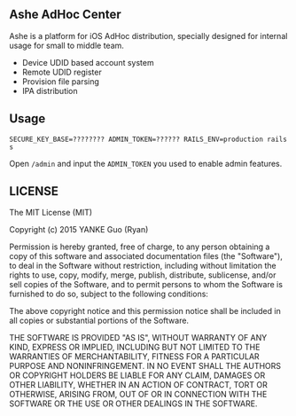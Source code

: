 Ashe AdHoc Center
---

Ashe is a platform for iOS AdHoc distribution, specially designed for internal usage for small to middle team.

*  Device UDID based account system
*  Remote UDID register
*  Provision file parsing
*  IPA distribution

## Usage

`SECURE_KEY_BASE=???????? ADMIN_TOKEN=?????? RAILS_ENV=production rails s`

Open `/admin` and input the `ADMIN_TOKEN` you used to enable admin features.

## LICENSE

The MIT License (MIT)

Copyright (c) 2015 YANKE Guo (Ryan)

Permission is hereby granted, free of charge, to any person obtaining a copy
of this software and associated documentation files (the "Software"), to deal
in the Software without restriction, including without limitation the rights
to use, copy, modify, merge, publish, distribute, sublicense, and/or sell
copies of the Software, and to permit persons to whom the Software is
furnished to do so, subject to the following conditions:

The above copyright notice and this permission notice shall be included in all
copies or substantial portions of the Software.

THE SOFTWARE IS PROVIDED "AS IS", WITHOUT WARRANTY OF ANY KIND, EXPRESS OR
IMPLIED, INCLUDING BUT NOT LIMITED TO THE WARRANTIES OF MERCHANTABILITY,
FITNESS FOR A PARTICULAR PURPOSE AND NONINFRINGEMENT. IN NO EVENT SHALL THE
AUTHORS OR COPYRIGHT HOLDERS BE LIABLE FOR ANY CLAIM, DAMAGES OR OTHER
LIABILITY, WHETHER IN AN ACTION OF CONTRACT, TORT OR OTHERWISE, ARISING FROM,
OUT OF OR IN CONNECTION WITH THE SOFTWARE OR THE USE OR OTHER DEALINGS IN THE
SOFTWARE.

